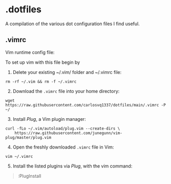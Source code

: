 # .dotfiles

A compilation of the various dot configuration files I find useful.

## .vimrc

Vim runtime config file:

To set up vim with this file begin by

1. Delete your existing ~/.vim/ folder and ~/.vimrc file:

```
rm -rf ~/.vim && rm -f ~/.vimrc
```  

2. Download the `.vimrc` file into your home directory:

```
wget https://raw.githubusercontent.com/carlosvq1337/dotfiles/main/.vimrc -P ~/
```
3. Install *Plug*, a Vim plugin manager:

```
curl -fLo ~/.vim/autoload/plug.vim --create-dirs \
    https://raw.githubusercontent.com/junegunn/vim-plug/master/plug.vim
```
4. Open the freshly downloaded `.vimrc` file in Vim:

```
vim ~/.vimrc
```
5. Install the listed plugins via *Plug*, with the vim command:

> :PlugInstall

